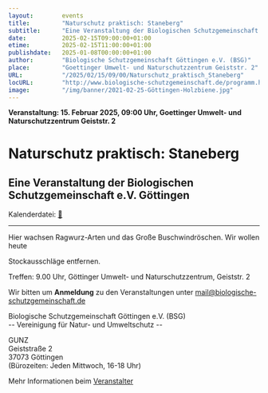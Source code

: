 ```yaml
---
layout:        events
title:         "Naturschutz praktisch: Staneberg"
subtitle:      "Eine Veranstaltung der Biologischen Schutzgemeinschaft e.V. Göttingen"
date:          2025-02-15T09:00:00+01:00
etime:         2025-02-15T11:00:00+01:00
publishdate:   2025-01-08T00:00:00+01:00
author:        "Biologische Schutzgemeinschaft Göttingen e.V. (BSG)"
place:         "Goettinger Umwelt- und Naturschutzzentrum Geiststr. 2"
URL:           "/2025/02/15/09/00/Naturschutz_praktisch_Staneberg"
locURL:        "http://www.biologische-schutzgemeinschaft.de/programm.html"
image:         "/img/banner/2021-02-25-Göttingen-Holzbiene.jpg"
---
```


**Veranstaltung: 15. Februar 2025, 09:00 Uhr, Goettinger Umwelt- und Naturschutzzentrum Geiststr. 2**

Naturschutz praktisch: Staneberg
===========

Eine Veranstaltung der Biologischen Schutzgemeinschaft e.V. Göttingen
-----------


Kalenderdatei: [📆](/ics/2025-02-15_09-00_naturschutz_praktisch_staneberg.ics)

-------------


Hier wachsen Ragwurz-Arten und das Große Buschwindröschen. Wir wollen heute

Stockausschläge entfernen.

Treffen: 9.00 Uhr, Göttinger Umwelt- und Naturschutzzentrum, Geiststr. 2


Wir bitten um **Anmeldung** zu den Veranstaltungen unter mail@biologische-schutzgemeinschaft.de

Biologische Schutzgemeinschaft Göttingen e.V. (BSG)  
-- Vereinigung für Natur- und Umweltschutz --  

GUNZ  
Geiststraße 2  
37073 Göttingen  
(Bürozeiten: Jeden Mittwoch, 16-18 Uhr)


Mehr Informationen beim [Veranstalter](http://www.biologische-schutzgemeinschaft.de/programm.html)
